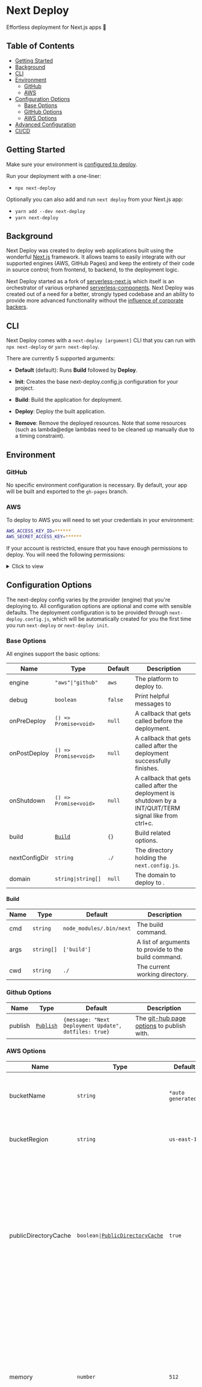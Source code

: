# Next Deploy

Effortless deployment for Next.js apps 🚀

## Table of Contents

- [Getting Started](#Getting-Started)
- [Background](#Background)
- [CLI](#CLI)
- [Environment](#Environment)
  - [GitHub](#GitHub)
  - [AWS](#AWS)
- [Configuration Options](#Configuration-Options)
  - [Base Options](#Base-Options)
  - [GitHub Options](#GitHub-Options)
  - [AWS Options](#AWS-Options)
- [Advanced Configuration](#Advanced-Configuration)
- [CI/CD](#CICD)

## Getting Started

Make sure your environment is [configured to deploy](#Configuration).

Run your deployment with a one-liner:

- `npx next-deploy`

Optionally you can also add and run `next deploy` from your Next.js app:

- `yarn add --dev next-deploy`
- `yarn next-deploy`

## Background

Next Deploy was created to deploy web applications built using the wonderful [Next.js](https://nextjs.org/) framework. It allows teams to easily integrate with our supported engines (AWS, GitHub Pages) and keep the entirety of their code in source control; from frontend, to backend, to the deployment logic.

Next Deploy started as a fork of [serverless-next.js](https://github.com/serverless-nextjs/serverless-next.js) which itself is an orchestrator of various orphaned [serverless-components](https://github.com/serverless-components/). Next Deploy was created out of a need for a better, strongly typed codebase and an ability to provide more advanced functionality without the [influence of corporate backers](https://opencollective.com/goserverless#section-contributions).

## CLI

Next Deploy comes with a `next-deploy [argument]` CLI that you can run with `npx next-deploy` or `yarn next-deploy`.

There are currently 5 supported arguments:

- **Default** (default): Runs **Build** followed by **Deploy**.

- **Init**: Creates the base next-deploy.config.js configuration for your project.

- **Build**: Build the application for deployment.

- **Deploy**: Deploy the built application.

- **Remove**: Remove the deployed resources. Note that some resources (such as lambda@edge lambdas need to be cleaned up manually due to a timing constraint).

## Environment

### GitHub

No specific environment configuration is necessary. By default, your app will be built and exported to the `gh-pages` branch.

### AWS

To deploy to AWS you will need to set your credentials in your environment:

```bash
AWS_ACCESS_KEY_ID=******
AWS_SECRET_ACCESS_KEY=******
```

If your account is restricted, ensure that you have enough permissions to deploy.
You will need the following permissions:

<details>
  <summary>Click to view</summary>

```
  'acm:DescribeCertificate', // only for custom domains
  'acm:ListCertificates',    // only for custom domains
  'acm:RequestCertificate',  // only for custom domains
  'cloudfront:CreateCloudFrontOriginAccessIdentity',
  'cloudfront:CreateDistribution',
  'cloudfront:CreateInvalidation',
  'cloudfront:GetDistribution',
  'cloudfront:GetDistributionConfig',
  'cloudfront:ListCloudFrontOriginAccessIdentities',
  'cloudfront:ListDistributions',
  'cloudfront:ListDistributionsByLambdaFunction',
  'cloudfront:ListDistributionsByWebACLId',
  'cloudfront:ListFieldLevelEncryptionConfigs',
  'cloudfront:ListFieldLevelEncryptionProfiles',
  'cloudfront:ListInvalidations',
  'cloudfront:ListPublicKeys',
  'cloudfront:ListStreamingDistributions',
  'cloudfront:UpdateDistribution',
  'iam:AttachRolePolicy',
  'iam:CreateRole',
  'iam:CreateServiceLinkedRole',
  'iam:GetRole',
  'iam:PassRole',
  'lambda:CreateFunction',
  'lambda:EnableReplication',
  'lambda:DeleteFunction', // only for custom domains
  'lambda:GetFunction',
  'lambda:GetFunctionConfiguration',
  'lambda:PublishVersion',
  'lambda:UpdateFunctionCode',
  'lambda:UpdateFunctionConfiguration',
  'route53:ChangeResourceRecordSets', // only for custom domains
  'route53:ListHostedZonesByName',
  'route53:ListResourceRecordSets', // only for custom domains
  's3:CreateBucket',
  's3:GetAccelerateConfiguration',
  's3:GetObject', // only if persisting state to S3 for CI/CD
  's3:HeadBucket',
  's3:ListBucket',
  's3:PutAccelerateConfiguration',
  's3:PutBucketPolicy',
  's3:PutObject';
```

</details>

## Configuration Options

The next-deploy config varies by the provider (engine) that you're deploying to. All configuration options are optional and come with sensible defaults.
The deployment configuration is to be provided through `next-deploy.config.js`, which will be automatically created for you the first time you run `next-deploy` or `next-deploy init`.

### Base Options

All engines support the basic options:

| Name          | Type                  | Default | Description                                                                                              |
| ------------- | --------------------- | ------- | -------------------------------------------------------------------------------------------------------- |
| engine        | `"aws"\|"github"`     | `aws`   | The platform to deploy to.                                                                               |
| debug         | `boolean`             | `false` | Print helpful messages to                                                                                |
| onPreDeploy   | `() => Promise<void>` | `null`  | A callback that gets called before the deployment.                                                       |
| onPostDeploy  | `() => Promise<void>` | `null`  | A callback that gets called after the deployment successfully finishes.                                  |
| onShutdown    | `() => Promise<void>` | `null`  | A callback that gets called after the deployment is shutdown by a INT/QUIT/TERM signal like from ctrl+c. |
| build         | [`Build`](#Build)     | `{}`    | Build related options.                                                                                   |
| nextConfigDir | `string`              | `./`    | The directory holding the `next.config.js`.                                                              |
| domain        | `string\|string[]`    | `null`  | The domain to deploy to .                                                                                |

#### Build

| Name | Type       | Default                  | Description                                          |
| ---- | ---------- | ------------------------ | ---------------------------------------------------- |
| cmd  | `string`   | `node_modules/.bin/next` | The build command.                                   |
| args | `string[]` | `['build']`              | A list of arguments to provide to the build command. |
| cwd  | `string`   | `./`                     | The current working directory.                       |

### Github Options

| Name    | Type                                                     | Default                                               | Description                                                                              |
| ------- | -------------------------------------------------------- | ----------------------------------------------------- | ---------------------------------------------------------------------------------------- |
| publish | [`Publish`](https://github.com/tschaub/gh-pages#options) | `{message: "Next Deployment Update", dotfiles: true}` | The [git-hub page options](https://github.com/tschaub/gh-pages#options) to publish with. |

### AWS Options

| Name                 | Type                                                       | Default                                                                               | Description                                                                                                                                                                                                         |
| -------------------- | ---------------------------------------------------------- | ------------------------------------------------------------------------------------- | ------------------------------------------------------------------------------------------------------------------------------------------------------------------------------------------------------------------- |
| bucketName           | `string`                                                   | `*auto generated*`                                                                    | Custom bucket name where static assets are stored.                                                                                                                                                                  |
| bucketRegion         | `string`                                                   | `us-east-1`                                                                           | Region where you want to host your S3 bucket.                                                                                                                                                                       |
| publicDirectoryCache | `boolean\|`[`PublicDirectoryCache`](#PublicDirectoryCache) | `true`                                                                                | Customize the public/static directory asset caching policy. Assigning an object lets you customize the caching policy and the types of files being cached. Assigning false disables caching.                        |
| memory               | `number`                                                   | `512`                                                                                 | The amount of memory that a lambda has access to. Increasing the lambda's memory also increases its CPU allocation. The value must be a multiple of 64 MB.                                                          |
| timeout              | `number`                                                   | `10`                                                                                  | The amount of time that the lambda allows a function to run before stopping it. The maximum allowed value is 900 seconds.                                                                                           |
| name                 | `string`                                                   | `*auto generated*`                                                                    | The name of the lambda function.                                                                                                                                                                                    |
| runtime              | `string`                                                   | `nodejs12.x`                                                                          | The identifier of the lambda's runtime.                                                                                                                                                                             |
| description          | `string`                                                   | <details>`"*lambda type* handler for the Next CloudFront distribution."`</details>    | A description of the lambda.                                                                                                                                                                                        |
| policy               | `string`                                                   | <details>`arn:aws:iam::aws:policy/service-role/AWSLambdaBasicExecutionRole`</details> | The arn policy of the lambda.                                                                                                                                                                                       |
| domainType           | `"www"\|"apex"\|"both"`                                    | `both`                                                                                | Can be one of: "**apex**" - apex domain only, don't create a www subdomain. "**www**" - www domain only, don't create an apex subdomain. "**both**" - create both www and apex domains when either one is provided. |
| cloudfront           | [`CloudFront`](#CloudFront)                                | `{}`                                                                                  | Additional cloudfront options.                                                                                                                                                                                      |

#### PublicDirectoryCache

| Name  | Type     | Default                                                   | Description                              |
| ----- | -------- | --------------------------------------------------------- | ---------------------------------------- |
| test  | `string` | `/\.(gif\|jpe?g\|jp2\|tiff\|png\|webp\|bmp\|svg\|ico)$/i` | The test to apply the caching behaviour. |
| value | `string` | `public, max-age=31536000, must-revalidate`               | The caching behavior.                    |

#### CloudFront

| Name                   | Type                                      | Default             | Description                                                                                                                                                 |
| ---------------------- | ----------------------------------------- | ------------------- | ----------------------------------------------------------------------------------------------------------------------------------------------------------- |
| ttl                    | `number`                                  | `0`                 | The amount of time that you want objects to stay in CloudFront's cache before it forwards another request to determine whether the object has been updated. |
| smoothStreaming        | `boolean`                                 | `false`             | Indicates whether you want to distribute media files in the Microsoft Smooth Streaming format.                                                              |
| viewerProtocolPolicy   | `string`                                  | `redirect-to-https` | The policy for viewers to access the content.                                                                                                               |
| fieldLevelEncryptionId | `string`                                  | `""`                | The value of the ID for the field-level encryption configuration that you want to use.                                                                      |
| forward                | [`Forward`](#Forward)                     | `{}`                | Determines the forwarding configuration                                                                                                                     |
| viewerCertificate      | [`ViewerCertificate`](#ViewerCertificate) | `{}`                | Determines the SSL/TLS configuration for communicating with viewers.                                                                                        |
| "lambda@edge"          | [`LambdaAtEdge`](#LambdaAtEdge)           | `{}`                | Additional lambda@edge functions.                                                                                                                           |

#### Forward

| Name                 | Type               | Default | Description                                                              |
| -------------------- | ------------------ | ------- | ------------------------------------------------------------------------ |
| cookies              | `string\|string[]` | `all`   | Indicates which cookies should be forwarded.                             |
| queryString          | `boolean`          | `true`  | Indicates whether the query string should be forwarded.                  |
| headers              | `string[]`         | `[]`    | Headers to forward (whitelisted headers).                                |
| queryStringCacheKeys | `string[]`         | `[]`    | Details of the query string parameters that you want to use for caching. |

#### ViewerCertificate

| Name                   | Type     | Default        | Description                                                                                                                                                                                                                                                                                                                        |
| ---------------------- | -------- | -------------- | ---------------------------------------------------------------------------------------------------------------------------------------------------------------------------------------------------------------------------------------------------------------------------------------------------------------------------------- |
| ACMCertificateArn      | `string` | `null`         | If the SSL/TLS certificate is stored in ACM, provide the ARN of the ACM certificate. CloudFront only supports ACM certificates in the us-east-1.                                                                                                                                                                                   |
| SSLSupportMethod       | `string` | `sni-only`     | Specifies which viewers the distribution accepts HTTPS connections from. **sni-only** – The distribution accepts HTTPS connections only from viewers that support server SNI (all modern browsers). **vip** – The distribution accepts HTTPS connections from **all** (not recommended and results in additional monthly charges). |
| minimumProtocolVersion | `string` | `TLSv1.2_2018` | The security policy that you want to use for HTTPS connections with viewers.                                                                                                                                                                                                                                                       |

#### LambdaAtEdge

| Name               | Type                                       | Default | Description                                                             |
| ------------------ | ------------------------------------------ | ------- | ----------------------------------------------------------------------- |
| _cloudfront event_ | `string\|{arn:string,includeBody:boolean}` | `null`  | The customization for a new CloudFront event handler (lambda function). |

### Advanced Configuration

Environment variables may be substituted from `process.env` to allow for more flexibility.

TODO

### CI/CD

TODO

